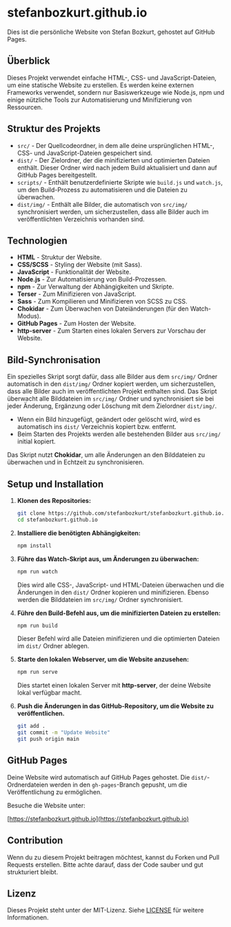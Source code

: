 # stefanbozkurt.github.io

Dies ist die persönliche Website von Stefan Bozkurt, gehostet auf GitHub Pages.

## Überblick

Dieses Projekt verwendet einfache HTML-, CSS- und JavaScript-Dateien, um eine statische Website zu erstellen. Es werden keine externen Frameworks verwendet, sondern nur Basiswerkzeuge wie Node.js, npm und einige nützliche Tools zur Automatisierung und Minifizierung von Ressourcen.

## Struktur des Projekts

- `src/` - Der Quellcodeordner, in dem alle deine ursprünglichen HTML-, CSS- und JavaScript-Dateien gespeichert sind.
- `dist/` - Der Zielordner, der die minifizierten und optimierten Dateien enthält. Dieser Ordner wird nach jedem Build aktualisiert und dann auf GitHub Pages bereitgestellt.
- `scripts/` - Enthält benutzerdefinierte Skripte wie `build.js` und `watch.js`, um den Build-Prozess zu automatisieren und die Dateien zu überwachen.
- `dist/img/` - Enthält alle Bilder, die automatisch von `src/img/` synchronisiert werden, um sicherzustellen, dass alle Bilder auch im veröffentlichten Verzeichnis vorhanden sind.

## Technologien

- **HTML** - Struktur der Website.
- **CSS/SCSS** - Styling der Website (mit Sass).
- **JavaScript** - Funktionalität der Website.
- **Node.js** - Zur Automatisierung von Build-Prozessen.
- **npm** - Zur Verwaltung der Abhängigkeiten und Skripte.
- **Terser** - Zum Minifizieren von JavaScript.
- **Sass** - Zum Kompilieren und Minifizieren von SCSS zu CSS.
- **Chokidar** - Zum Überwachen von Dateiänderungen (für den Watch-Modus).
- **GitHub Pages** - Zum Hosten der Website.
- **http-server** - Zum Starten eines lokalen Servers zur Vorschau der Website.

## Bild-Synchronisation

Ein spezielles Skript sorgt dafür, dass alle Bilder aus dem `src/img/` Ordner automatisch in den `dist/img/` Ordner kopiert werden, um sicherzustellen, dass alle Bilder auch im veröffentlichten Projekt enthalten sind. Das Skript überwacht alle Bilddateien im `src/img/` Ordner und synchronisiert sie bei jeder Änderung, Ergänzung oder Löschung mit dem Zielordner `dist/img/`.

- Wenn ein Bild hinzugefügt, geändert oder gelöscht wird, wird es automatisch ins `dist/` Verzeichnis kopiert bzw. entfernt.
- Beim Starten des Projekts werden alle bestehenden Bilder aus `src/img/` initial kopiert.

Das Skript nutzt **Chokidar**, um alle Änderungen an den Bilddateien zu überwachen und in Echtzeit zu synchronisieren.

## Setup und Installation

1. **Klonen des Repositories:**

    ```bash
    git clone https://github.com/stefanbozkurt/stefanbozkurt.github.io.git
    cd stefanbozkurt.github.io
    ```

2. **Installiere die benötigten Abhängigkeiten:**

    ```bash
    npm install
    ```

3. **Führe das Watch-Skript aus, um Änderungen zu überwachen:**

    ```bash
    npm run watch
    ```

    Dies wird alle CSS-, JavaScript- und HTML-Dateien überwachen und die Änderungen in den `dist/` Ordner kopieren und minifizieren. Ebenso werden die Bilddateien im `src/img/` Ordner synchronisiert.

4. **Führe den Build-Befehl aus, um die minifizierten Dateien zu erstellen:**

    ```bash
    npm run build
    ```

    Dieser Befehl wird alle Dateien minifizieren und die optimierten Dateien im `dist/` Ordner ablegen.

5. **Starte den lokalen Webserver, um die Website anzusehen:**

    ```bash
    npm run serve
    ```

    Dies startet einen lokalen Server mit **http-server**, der deine Website lokal verfügbar macht.

6. **Push die Änderungen in das GitHub-Repository, um die Website zu veröffentlichen.**

    ```bash
    git add .
    git commit -m "Update Website"
    git push origin main
    ```

## GitHub Pages

Deine Website wird automatisch auf GitHub Pages gehostet. Die `dist/`-Ordnerdateien werden in den `gh-pages`-Branch gepusht, um die Veröffentlichung zu ermöglichen.

Besuche die Website unter:

[https://stefanbozkurt.github.io](https://stefanbozkurt.github.io)

## Contribution

Wenn du zu diesem Projekt beitragen möchtest, kannst du Forken und Pull Requests erstellen. Bitte achte darauf, dass der Code sauber und gut strukturiert bleibt.

## Lizenz

Dieses Projekt steht unter der MIT-Lizenz. Siehe [LICENSE](LICENSE) für weitere Informationen.
